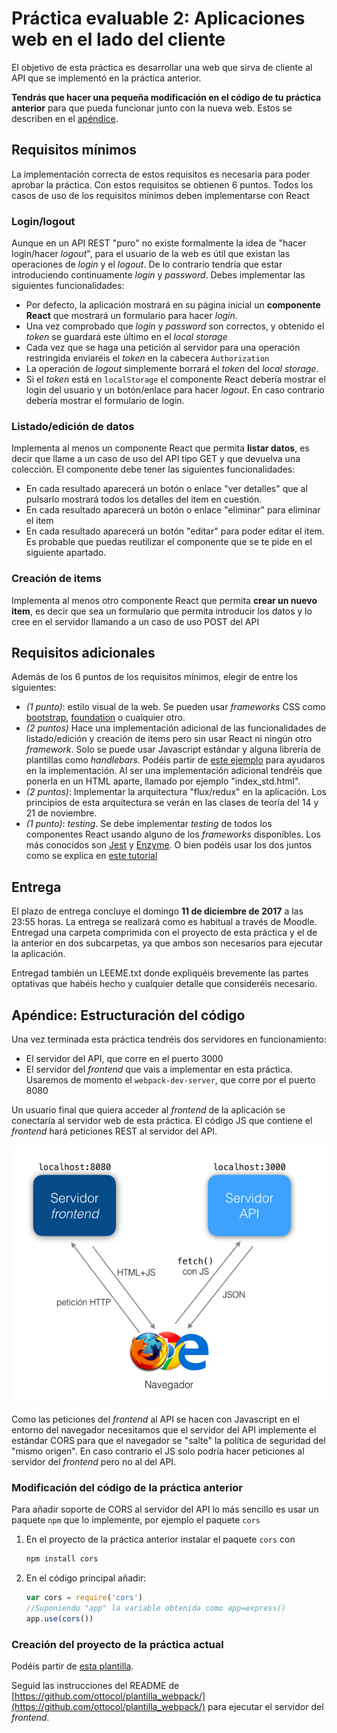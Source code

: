 # Práctica evaluable 2: Aplicaciones web en el lado del cliente

El objetivo de esta práctica es desarrollar una web que sirva de cliente al API que se implementó en la práctica anterior. 

**Tendrás que hacer una pequeña modificación en el código de tu práctica anterior** para que pueda funcionar junto con la nueva web. Estos se describen en el [apéndice](#apendice).

## Requisitos mínimos

La implementación correcta de estos requisitos es necesaria para poder aprobar la práctica. Con estos requisitos se obtienen 6 puntos. Todos los casos de uso de los requisitos mínimos deben implementarse con React

### Login/logout

Aunque en un API REST "puro" no existe formalmente la idea de "hacer login/hacer *logout*", para el usuario de la web es útil que existan las operaciones de *login* y el *logout*. De lo contrario tendría que estar introduciendo continuamente *login* y *password*. Debes implementar las siguientes funcionalidades:

- Por defecto, la aplicación mostrará en su página inicial un **componente React** que mostrará un formulario para hacer *login*.  
- Una vez comprobado que *login* y *password* son correctos, y obtenido el *token* se guardará este último en el *local storage*
- Cada vez que se haga una petición al servidor para una operación restringida enviaréis el *token* en la cabecera `Authorization`
- La operación de *logout* simplemente borrará el *token* del *local storage*. 
- Si el *token* está en `localStorage` el componente React debería mostrar el login del usuario y un botón/enlace para hacer *logout*. En caso contrario debería mostrar el formulario de login.

### Listado/edición de datos

Implementa al menos un componente React que permita **listar datos**, es decir que llame a un caso de uso del API tipo GET y que devuelva una colección. El componente debe tener las siguientes funcionalidades:

-  En cada resultado aparecerá un botón o enlace "ver detalles" que al pulsarlo mostrará todos los detalles del item en cuestión.
-  En cada resultado aparecerá un botón o enlace "eliminar" para eliminar el item
- En cada resultado aparecerá un botón "editar" para poder editar el item. Es probable que puedas reutilizar el componente que se te pide en el siguiente apartado.

### Creación de items

Implementa al menos otro componente React que permita **crear un nuevo item**, es decir que sea un formulario que permita introducir los datos y lo cree en el servidor llamando a un caso de uso POST del API

## Requisitos adicionales

Además de los 6 puntos de los requisitos mínimos, elegir de entre los siguientes:

- *(1 punto)*: estilo visual de la web. Se pueden usar *frameworks* CSS como [bootstrap](http://getbootstrap.com/css/), [foundation](http://foundation.zurb.com) o cualquier otro.
- *(2 puntos)* Hace una implementación adicional de las funcionalidades de listado/edición y creación de items pero sin usar React ni ningún otro *framework*. Solo se puede usar Javascript estándar y alguna librería de plantillas como *handlebars*. Podéis partir de [este ejemplo](https://github.com/ottocol/vanillaJS-lista-compra) para ayudaros en la implementación. Al ser una implementación adicional tendréis que ponerla en un HTML aparte, llamado por ejemplo "index_std.html".
- *(2 puntos)*: Implementar la arquitectura "flux/redux" en la aplicación. Los principios de esta arquitectura se verán en las clases de teoría del 14 y 21 de noviembre.
- *(1 punto)*: *testing*. Se debe implementar *testing* de todos los componentes React usando alguno de los *frameworks* disponibles. Los más conocidos son [Jest](https://facebook.github.io/jest/) y [Enzyme](http://airbnb.io/enzyme/). O bien podéis usar los dos juntos como se explica en [este tutorial](https://www.codementor.io/react/tutorial/unit-testing-react-components-jest-or-enzyme)

## Entrega

El plazo de entrega concluye el domingo **11 de diciembre de 2017** a las 23:55 horas. La entrega se realizará como es habitual a través de Moodle. Entregad una carpeta comprimida con el proyecto de esta práctica y el de la anterior en dos subcarpetas, ya que ambos son necesarios para ejecutar la aplicación. 

Entregad también un LEEME.txt donde expliquéis brevemente las partes optativas que habéis hecho y cualquier detalle que consideréis necesario.

## <a name="apendice">Apéndice: Estructuración del código</a>

Una vez terminada esta práctica tendréis dos servidores en funcionamiento:

- El servidor del API, que corre en el puerto 3000
- El servidor del *frontend* que vais a implementar en esta práctica. Usaremos de momento el `webpack-dev-server`, que corre por el puerto 8080

Un usuario final que quiera acceder al *frontend* de la aplicación se conectaría al servidor web de esta práctica. El código JS que contiene el *frontend* hará peticiones REST al servidor del API.

![](images/estructura.png)

Como las peticiones del *frontend* al API se hacen con Javascript en el entorno del navegador necesitamos que el servidor del API implemente el estándar CORS para que el navegador se "salte" la política de seguridad del "mismo origen". En caso contrario el JS solo podría hacer peticiones al servidor del *frontend* pero no al del API.

### Modificación del código de la práctica anterior

Para añadir soporte de CORS al servidor del API lo más sencillo es usar un paquete `npm` que lo implemente, por ejemplo el paquete `cors`

1. En el proyecto de la práctica anterior instalar el paquete `cors` con 

    ```bash
    npm install cors
    ```

2. En el código principal añadir:

    ```javascript
    var cors = require('cors')
    //Suponiendo "app" la variable obtenida como app=express()
    app.use(cors())
    ```

### Creación del proyecto de la práctica actual

Podéis partir de [esta plantilla](https://github.com/ottocol/plantilla_webpack/archive/master.zip).

Seguid las instrucciones del README de [https://github.com/ottocol/plantilla_webpack/](https://github.com/ottocol/plantilla_webpack/) para ejecutar el servidor del *frontend*.